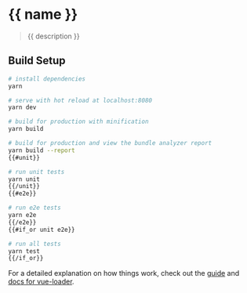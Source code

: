 # {{ name }}

> {{ description }}

## Build Setup

``` bash
# install dependencies
yarn

# serve with hot reload at localhost:8080
yarn dev

# build for production with minification
yarn build

# build for production and view the bundle analyzer report
yarn build --report
{{#unit}}

# run unit tests
yarn unit
{{/unit}}
{{#e2e}}

# run e2e tests
yarn e2e
{{/e2e}}
{{#if_or unit e2e}}

# run all tests
yarn test
{{/if_or}}
```

For a detailed explanation on how things work, check out the [guide](http://vuejs-templates.github.io/webpack/) and [docs for vue-loader](http://vuejs.github.io/vue-loader).
